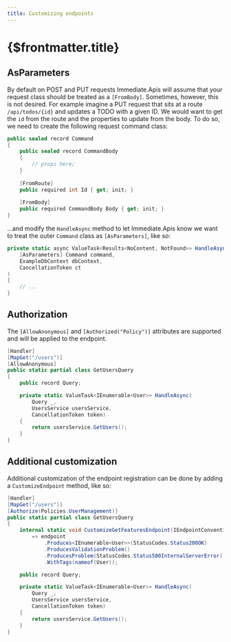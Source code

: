 ```yaml
---
title: Customizing endpoints
---
```


# {$frontmatter.title}

## AsParameters

By default on POST and PUT requests Immediate.Apis will assume that your request class should be treated as a `[FromBody]`. Sometimes, however, this is not desired. For example imagine a PUT request that sits at a route `/api/todos/{id}` and updates a TODO with a given ID. We would want to get the `id` from the route and the properties to update from the body. To do so, we need to create the following request command class:

```cs |copy|title=UpdateTodo.cs
public sealed record Command
{
    public sealed record CommandBody
    {
        // props here;
    }
    
    [FromRoute]
    public required int Id { get; init; }
    
    [FromBody]
    public required CommandBody Body { get; init; }
}
```

...and modify the `HandleAsync` method to let Immediate.Apis know we want to treat the outer `Command` class as `[AsParameters]`, like so:

```cs |copy|title=UpdateTodo.cs {2}
private static async ValueTask<Results<NoContent, NotFound>> HandleAsync(
    [AsParameters] Command command,
    ExampleDbContext dbContext,
    CancellationToken ct
) 
{
    // ...
}
```

## Authorization

The `[AllowAnonymous]` and `[Authorized("Policy")]` attributes are supported and will be applied to the endpoint.

```cs |copy|title=GetUsersQuery.cs {3}
[Handler]
[MapGet("/users")]
[AllowAnonymous]
public static partial class GetUsersQuery
{
    public record Query;

    private static ValueTask<IEnumerable<User>> HandleAsync(
        Query _,
        UsersService usersService,
        CancellationToken token)
    {
        return usersService.GetUsers();
    }
}
```

## Additional customization

Additional customization of the endpoint registration can be done by adding a `CustomizeEndpoint` method, like so:

```cs |copy|title=GetUsersQuery.cs {5-9}
[Handler]
[MapGet("/users")]
[Authorize(Policies.UserManagement)]
public static partial class GetUsersQuery
{
    internal static void CustomizeGetFeaturesEndpoint(IEndpointConventionBuilder endpoint)
        => endpoint
            .Produces<IEnumerable<User>>(StatusCodes.Status200OK)
            .ProducesValidationProblem()
            .ProducesProblem(StatusCodes.Status500InternalServerError)
            .WithTags(nameof(User));

    public record Query;

    private static ValueTask<IEnumerable<User>> HandleAsync(
        Query _,
        UsersService usersService,
        CancellationToken token)
    {
        return usersService.GetUsers();
    }
}
```
